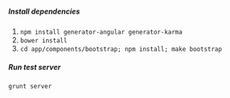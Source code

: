 ##### Install dependencies

1. `npm install generator-angular generator-karma`
2. `bower install`
3. `cd app/components/bootstrap; npm install; make bootstrap`


##### Run test server

`grunt server`
